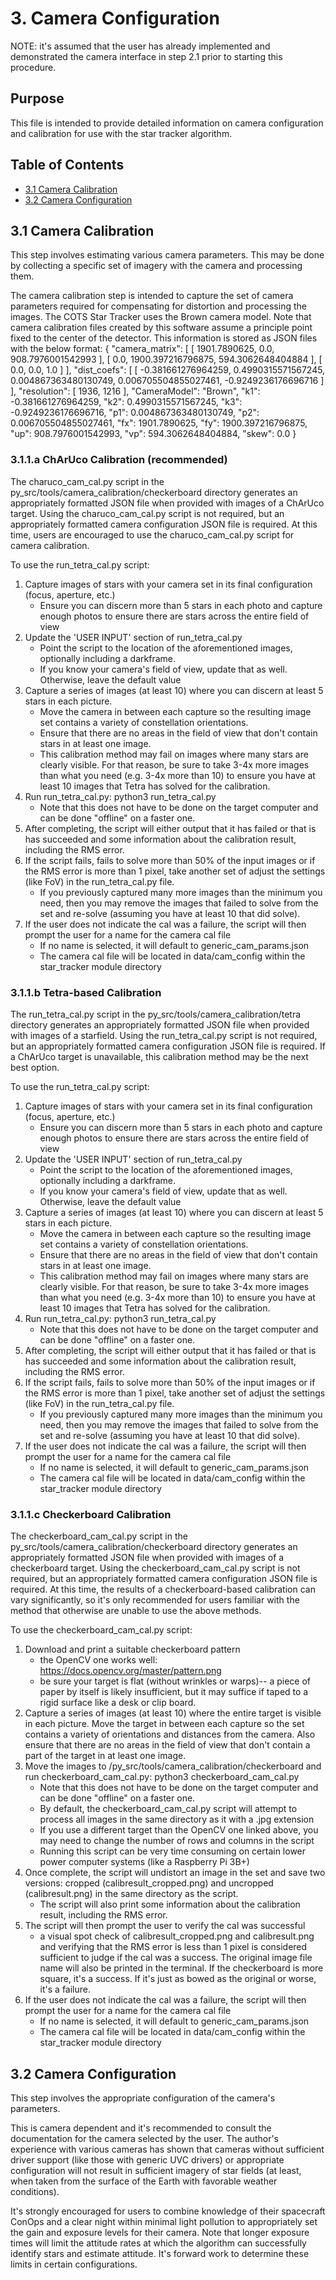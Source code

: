 
# 3. Camera Configuration

NOTE: it's assumed that the user has already implemented and demonstrated the camera interface in step 2.1 prior to starting this procedure.


## Purpose
This file is intended to provide detailed information on camera configuration and calibration for use with the star tracker algorithm.


## Table of Contents
* [3.1 Camera Calibration](#3.1-camera-calibration)
* [3.2 Camera Configuration](#3.2-camera-configuration)


## 3.1 Camera Calibration
This step involves estimating various camera parameters.  This may be done by collecting a specific set of imagery with the camera and processing them.

The camera calibration step is intended to capture the set of camera parameters required for compensating for distortion and processing the images.   The COTS Star
Tracker uses the Brown camera model.  Note that camera calibration files created by this software assume a principle point fixed to the center of the detector.
This information is stored as JSON files with the below format:
{
  "camera_matrix": [
    [
      1901.7890625,
      0.0,
      908.7976001542993
    ], 
    [
      0.0,
      1900.397216796875,
      594.3062648404884
    ],
    [
      0.0,
      0.0,
      1.0
    ]
  ],
  "dist_coefs": [
    [
      -0.381661276964259,
      0.4990315571567245,
      0.004867363480130749,
      0.006705504855027461,
      -0.9249236176696716
    ]
  ],
  "resolution": [
    1936,
    1216
  ],
  "CameraModel": "Brown",
  "k1": -0.381661276964259,
  "k2": 0.4990315571567245,
  "k3": -0.9249236176696716,
  "p1": 0.004867363480130749,
  "p2": 0.006705504855027461,
  "fx": 1901.7890625,
  "fy": 1900.397216796875,
  "up": 908.7976001542993,
  "vp": 594.3062648404884,
  "skew": 0.0
}

### 3.1.1.a ChArUco Calibration (recommended)
The charuco_cam_cal.py script in the py_src/tools/camera_calibration/checkerboard directory generates an appropriately formatted JSON file when provided with images of a ChArUco target.
Using the charuco_cam_cal.py script is not required, but an appropriately formatted camera configuration JSON file is required.  At this time, users are encouraged to use the
charuco_cam_cal.py script for camera calibration.

To use the run_tetra_cal.py script:
1. Capture images of stars with your camera set in its final configuration (focus, aperture, etc.)
    * Ensure you can discern more than 5 stars in each photo and capture enough photos to ensure there are stars across the entire field of view
1. Update the 'USER INPUT' section of run_tetra_cal.py
    * Point the script to the location of the aforementioned images, optionally including a darkframe.
    * If you know your camera's field of view, update that as well.  Otherwise, leave the default value
2. Capture a series of images (at least 10) where you can discern at least 5 stars in each picture.
    * Move the camera in between each capture so the resulting image set contains a variety of constellation orientations.
    * Ensure that there are no areas in the field of view that don't contain stars in at least one image.
    * This calibration method may fail on images where many stars are clearly visible.  For that reason, be sure to take 3-4x more images than what you need (e.g. 3-4x more than 10) to ensure you have at least 10 images that Tetra has solved for the calibration.
3. Run run_tetra_cal.py: python3 run_tetra_cal.py
    * Note that this does not have to be done on the target computer and can be done "offline" on a faster one.
4. After completing, the script will either output that it has failed or that is has succeeded and some information about the calibration result, including the RMS error.
5. If the script fails, fails to solve more than 50% of the input images or if the RMS error is more than 1 pixel, take another set of adjust the settings (like FoV) in the run_tetra_cal.py file.
    * If you previously captured many more images than the minimum you need, then you may remove the images that failed to solve from the set and re-solve (assuming you have at least 10 that did solve).
6. If the user does not indicate the cal was a failure, the script will then prompt the user for a name for the camera cal file
    * If no name is selected, it will default to generic_cam_params.json
    * The camera cal file will be located in data/cam_config within the star_tracker module directory


### 3.1.1.b Tetra-based Calibration
The run_tetra_cal.py script in the py_src/tools/camera_calibration/tetra directory generates an appropriately formatted JSON file when provided with images of a starfield.
Using the run_tetra_cal.py script is not required, but an appropriately formatted camera configuration JSON file is required.  If a ChArUco target is unavailable, this calibration
method may be the next best option.

To use the run_tetra_cal.py script:
1. Capture images of stars with your camera set in its final configuration (focus, aperture, etc.)
    * Ensure you can discern more than 5 stars in each photo and capture enough photos to ensure there are stars across the entire field of view
1. Update the 'USER INPUT' section of run_tetra_cal.py
    * Point the script to the location of the aforementioned images, optionally including a darkframe.
    * If you know your camera's field of view, update that as well.  Otherwise, leave the default value
2. Capture a series of images (at least 10) where you can discern at least 5 stars in each picture.
    * Move the camera in between each capture so the resulting image set contains a variety of constellation orientations.
    * Ensure that there are no areas in the field of view that don't contain stars in at least one image.
    * This calibration method may fail on images where many stars are clearly visible.  For that reason, be sure to take 3-4x more images than what you need (e.g. 3-4x more than 10) to ensure you have at least 10 images that Tetra has solved for the calibration.
3. Run run_tetra_cal.py: python3 run_tetra_cal.py
    * Note that this does not have to be done on the target computer and can be done "offline" on a faster one.
4. After completing, the script will either output that it has failed or that is has succeeded and some information about the calibration result, including the RMS error.
5. If the script fails, fails to solve more than 50% of the input images or if the RMS error is more than 1 pixel, take another set of adjust the settings (like FoV) in the run_tetra_cal.py file.
    * If you previously captured many more images than the minimum you need, then you may remove the images that failed to solve from the set and re-solve (assuming you have at least 10 that did solve).
6. If the user does not indicate the cal was a failure, the script will then prompt the user for a name for the camera cal file
    * If no name is selected, it will default to generic_cam_params.json
    * The camera cal file will be located in data/cam_config within the star_tracker module directory


### 3.1.1.c Checkerboard Calibration
The checkerboard_cam_cal.py script in the py_src/tools/camera_calibration/checkerboard directory generates an appropriately formatted JSON file when provided with images of a checkerboard target.
Using the checkerboard_cam_cal.py script is not required, but an appropriately formatted camera configuration JSON file is required.  At this time, the results of a checkerboard-based calibration
can vary significantly, so it's only recommended for users familiar with the method that otherwise are unable to use the above methods.

To use the checkerboard_cam_cal.py script:
1. Download and print a suitable checkerboard pattern
    * the OpenCV one works well: https://docs.opencv.org/master/pattern.png
    * be sure your target is flat (without wrinkles or warps)-- a piece of paper by itself is likely insufficient, but it may suffice if taped to a rigid surface like a desk or clip board.
2. Capture a series of images (at least 10) where the entire target is visible in each picture.  Move the target in between each capture so the set contains a variety of orientations and distances from the camera.  Also ensure that there are no areas in the field of view that don't contain a part of the target in at least one image.
3. Move the images to /py_src/tools/camera_calibration/checkerboard and run checkerboard_cam_cal.py: python3 checkerboard_cam_cal.py
    * Note that this does not have to be done on the target computer and can be done "offline" on a faster one.
    * By default, the checkerboard_cam_cal.py script will attempt to process all images in the same directory as it with a .jpg extension
    * If you use a different target than the OpenCV one linked above, you may need to change the number of rows and columns in the script
    * Running this script can be very time consuming on certain lower power computer systems (like a Raspberry Pi 3B+)
4. Once complete, the script will undistort an image in the set and save two versions: cropped (calibresult_cropped.png) and uncropped (calibresult.png) in the same directory as the script.
    * The script will also print some information about the calibration result, including the RMS error.
5. The script will then prompt the user to verify the cal was successful
    * a visual spot check of calibresult_cropped.png and calibresult.png and verifying that the RMS error is less than 1 pixel is considered sufficient to judge if the cal was a success.  The original image file name will also be printed in the terminal.  If the checkerboard is more square, it's a success.  If it's just as bowed as the original or worse, it's a failure.
6. If the user does not indicate the cal was a failure, the script will then prompt the user for a name for the camera cal file
    * If no name is selected, it will default to generic_cam_params.json
    * The camera cal file will be located in data/cam_config within the star_tracker module directory


## 3.2 Camera Configuration
This step involves the appropriate configuration of the camera's parameters.

This is camera dependent and it's recommended to consult the documentation for the camera selected by the user.  The author's experience 
with various cameras has shown that cameras without sufficient driver support (like those with generic UVC drivers) or appropriate configuration
will not result in sufficient imagery of star fields (at least, when taken from the surface of the Earth with favorable weather conditions).

It's strongly encouraged for users to combine knowledge of their spacecraft ConOps and a clear night within minimal light pollution to appropriately
set the gain and exposure levels for their camera.  Note that longer exposure times will limit the attitude rates at which the algorithm can successfully
identify stars and estimate attitude.  It's forward work to determine these limits in certain configurations.





